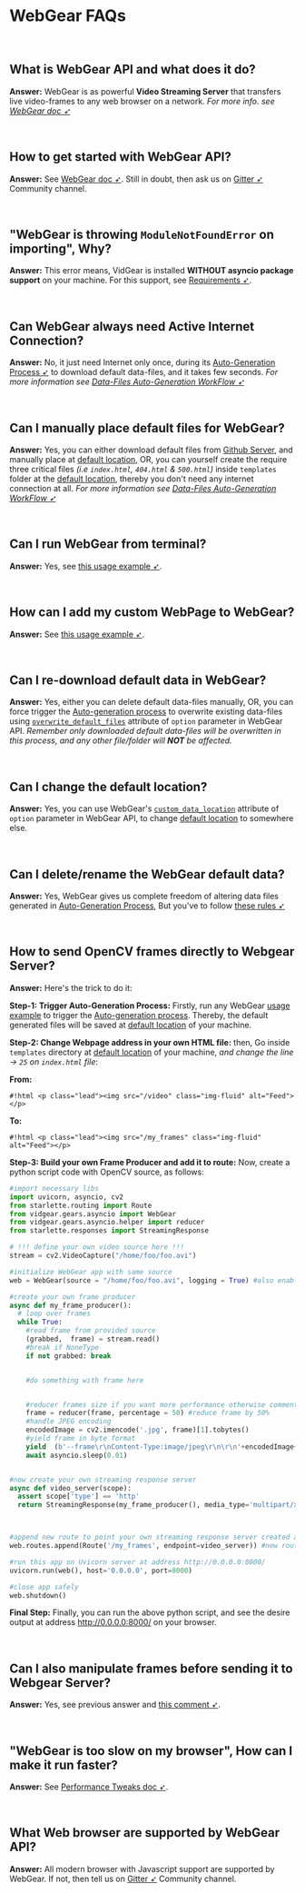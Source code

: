 <!--
===============================================
vidgear library source-code is deployed under the Apache 2.0 License:

Copyright (c) 2019-2020 Abhishek Thakur(@abhiTronix) <abhi.una12@gmail.com>

Licensed under the Apache License, Version 2.0 (the "License");
you may not use this file except in compliance with the License.
You may obtain a copy of the License at

   http://www.apache.org/licenses/LICENSE-2.0

Unless required by applicable law or agreed to in writing, software
distributed under the License is distributed on an "AS IS" BASIS,
WITHOUT WARRANTIES OR CONDITIONS OF ANY KIND, either express or implied.
See the License for the specific language governing permissions and
limitations under the License.
===============================================
-->

# WebGear FAQs

&nbsp;

## What is WebGear API and what does it do?

**Answer:** WebGear is as powerful **Video Streaming Server** that transfers live video-frames to any web browser on a network. _For more info. see [WebGear doc ➶](http://127.0.0.1:8000/gears/webgear/overview/)_

&nbsp;

## How to get started with WebGear API?

**Answer:** See [WebGear doc ➶](http://127.0.0.1:8000/gears/webgear/overview/). Still in doubt, then ask us on [Gitter ➶](https://gitter.im/vidgear/community) Community channel.

&nbsp;

## "WebGear is throwing `ModuleNotFoundError` on importing", Why?

**Answer:** This error means, VidGear is installed **WITHOUT asyncio package support** on your machine. For this support, see [Requirements ➶](http://127.0.0.1:8000/gears/webgear/usage/#requirements).

&nbsp;

## Can WebGear always need Active Internet Connection?

**Answer:** No, it just need Internet only once, during its [Auto-Generation Process ➶](http://127.0.0.1:8000/gears/webgear/overview/#auto-generation-process) to download default data-files, and it takes few seconds. _For more information see [Data-Files Auto-Generation WorkFlow ➶](http://127.0.0.1:8000/gears/webgear/overview/#data-files-auto-generation-workflow)_

&nbsp;

## Can I manually place default files for WebGear?

**Answer:** Yes, you can either download default files from [Github Server](git), and manually place at [default location](http://127.0.0.1:8000/gears/webgear/overview/#default-location), OR, you can yourself create the require three critical files _(i.e `index.html`, `404.html` & `500.html`)_  inside `templates` folder at the [default location](http://127.0.0.1:8000/gears/webgear/overview/#default-location), thereby you don't need any internet connection at all. _For more information see [Data-Files Auto-Generation WorkFlow ➶](http://127.0.0.1:8000/gears/webgear/overview/#data-files-auto-generation-workflow)_

&nbsp;

## Can I run WebGear from terminal?

**Answer:** Yes, see [this usage example ➶](http://127.0.0.1:8000/gears/webgear/usage/#running-from-terminal).

&nbsp;

## How can I add my custom WebPage to WebGear?

**Answer:** See [this usage example ➶](http://127.0.0.1:8000/gears/webgear/advanced/#using-webgear-with-custom-webpage-routes).

&nbsp;

## Can I re-download default data in WebGear?

**Answer:** Yes, either you can delete default data-files manually, OR, you can force trigger the [Auto-generation process](http://127.0.0.1:8000/gears/webgear/overview/#auto-generation-process) to overwrite existing data-files using [`overwrite_default_files`](http://127.0.0.1:8000/gears/webgear/params/#webgear-specific-attributes) attribute of `option` parameter in WebGear API. _Remember only downloaded default data-files will be overwritten in this process, and any other file/folder will **NOT** be affected._

&nbsp;

## Can I change the default location?

**Answer:** Yes, you can use WebGear's [`custom_data_location`](http://127.0.0.1:8000/gears/webgear/params/#webgear-specific-attributes) attribute of `option` parameter in WebGear API, to change [default location](http://127.0.0.1:8000/gears/webgear/overview/#default-location) to somewhere else.

&nbsp;

## Can I delete/rename the WebGear default data?

**Answer:** Yes, WebGear gives us complete freedom of altering data files generated in [Auto-Generation Process](http://127.0.0.1:8000/gears/webgear/overview/#auto-generation-process), But you've to follow [these rules ➶](http://127.0.0.1:8000/gears/webgear/advanced/#rules-for-altering-webgear-files-and-folders)

&nbsp;

## How to send OpenCV frames directly to Webgear Server?

**Answer:** Here's the trick to do it:

**Step-1: Trigger Auto-Generation Process:** Firstly, run any WebGear [usage example](http://127.0.0.1:8000/gears/webgear/usage/) to trigger the [Auto-generation process](https://github.com/abhiTronix/vidgear/doc/WebGear#auto-generation-process). Thereby, the default generated files will be saved at [default location](http://127.0.0.1:8000/gears/webgear/overview/#default-location) of your machine.

**Step-2: Change Webpage address in your own HTML file:** then, Go inside `templates` directory at [default location](http://127.0.0.1:8000/gears/webgear/overview/#default-location) of your machine, _and change the line -> `25` on `index.html` file_:

**From:**

`#!html <p class="lead"><img src="/video" class="img-fluid" alt="Feed"></p>`

**To:**

`#!html <p class="lead"><img src="/my_frames" class="img-fluid" alt="Feed"></p>`

**Step-3: Build your own Frame Producer and add it to route:** Now, create a python script code with OpenCV source, as follows:

```python
#import necessary libs
import uvicorn, asyncio, cv2
from starlette.routing import Route
from vidgear.gears.asyncio import WebGear
from vidgear.gears.asyncio.helper import reducer
from starlette.responses import StreamingResponse

# !!! define your own video source here !!!
stream = cv2.VideoCapture("/home/foo/foo.avi") 

#initialize WebGear app with same source
web = WebGear(source = "/home/foo/foo.avi", logging = True) #also enable `logging` for debugging 

#create your own frame producer
async def my_frame_producer():
  # loop over frames
  while True:
    #read frame from provided source
    (grabbed,  frame) = stream.read()
    #break if NoneType
    if not grabbed: break


    #do something with frame here


    #reducer frames size if you want more performance otherwise comment this line
    frame = reducer(frame, percentage = 50) #reduce frame by 50%
    #handle JPEG encoding
    encodedImage = cv2.imencode('.jpg', frame)[1].tobytes()
    #yield frame in byte format
    yield  (b'--frame\r\nContent-Type:image/jpeg\r\n\r\n'+encodedImage+b'\r\n')
    await asyncio.sleep(0.01)


#now create your own streaming response server
async def video_server(scope):
  assert scope['type'] == 'http'
  return StreamingResponse(my_frame_producer(), media_type='multipart/x-mixed-replace; boundary=frame') #add your frame producer



#append new route to point your own streaming response server created above
web.routes.append(Route('/my_frames', endpoint=video_server)) #new route for your frames producer will be `{address}/my_frames`

#run this app on Uvicorn server at address http://0.0.0.0:8000/
uvicorn.run(web(), host='0.0.0.0', port=8000)

#close app safely
web.shutdown()
```

**Final Step:** Finally, you can run the above python script, and see the desire output at address http://0.0.0.0:8000/ on your browser. 

&nbsp;

## Can I also manipulate frames before sending it to Webgear Server?

**Answer:** Yes, see previous answer and [this comment ➶](https://github.com/abhiTronix/vidgear/issues/111#issuecomment-593053564).

&nbsp;

## "WebGear is too slow on my browser", How can I make it run faster?

**Answer:** See [Performance Tweaks doc ➶](http://127.0.0.1:8000/gears/webgear/advanced/#performance-enhancements).

&nbsp;

## What Web browser are supported by WebGear API?

**Answer:** All modern browser with Javascript support are supported by WebGear. If not, then tell us on [Gitter ➶](https://gitter.im/vidgear/community) Community channel.

&nbsp;